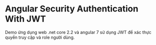 # Angular Security Authentication With JWT
Demo ứng dụng web .net core 2.2 và angular 7 sử dụng JWT để xác thực quyền truy cập và role người dùng.
